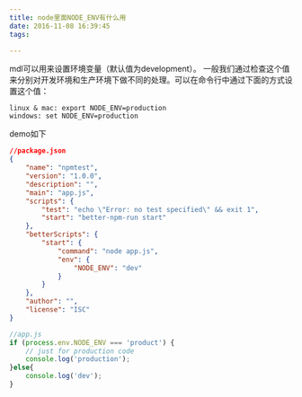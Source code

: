 ```yaml
---
title: node里面NODE_ENV有什么用
date: 2016-11-08 16:39:45
tags:

---
```


mdl可以用来设置环境变量（默认值为development）。
一般我们通过检查这个值来分别对开发环境和生产环境下做不同的处理。可以在命令行中通过下面的方式设置这个值：
<!--more-->
``` shell
linux & mac: export NODE_ENV=production
windows: set NODE_ENV=production
```

demo如下

``` json
//package.json
{
    "name": "npmtest",
    "version": "1.0.0",
    "description": "",
    "main": "app.js",
    "scripts": {
        "test": "echo \"Error: no test specified\" && exit 1",
        "start": "better-npm-run start"
    },
    "betterScripts": {
        "start": {
            "command": "node app.js",
            "env": {
                "NODE_ENV": "dev"
            }
        }
    },
    "author": "",
    "license": "ISC"
}
```

``` js
//app.js
if (process.env.NODE_ENV === 'product') {
    // just for production code
    console.log('production');
}else{
    console.log('dev');
}
```
